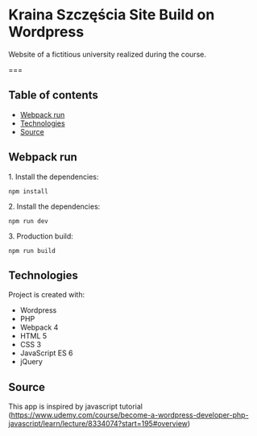 # Kraina Szczęścia Site Build on Wordpress

Website of a fictitious university realized during the course.

===

## Table of contents

- [Webpack run](#Webpack-run)
- [Technologies](#Technologies)
- [Source](#Source)

## Webpack run
1\. Install the dependencies:

```
npm install
```
2\. Install the dependencies:

```
npm run dev
```
3\. Production build:

```
npm run build
```
## Technologies

Project is created with:

- Wordpress
- PHP 
- Webpack 4
- HTML 5
- CSS 3
- JavaScript ES 6
- jQuery


## Source
This app is inspired by javascript tutorial (https://www.udemy.com/course/become-a-wordpress-developer-php-javascript/learn/lecture/8334074?start=195#overview)
